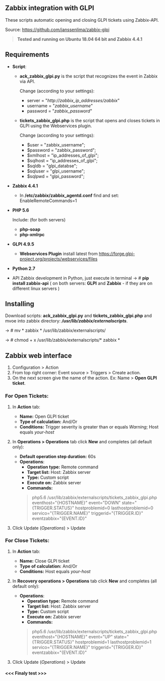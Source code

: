 ## Zabbix integration with GLPI
These scripts automatic opening and closing GLPI tickets using Zabbix-API.

Source: https://github.com/janssenlima/zabbix-glpi
> **Tested and running on Ubuntu 18.04 64 bit and Zabbix 4.4.1**
## Requirements
- **Script**:
    - **ack_zabbix_glpi.py** is the script that recognizes the event in Zabbix via API.

        Change (according to your settings):
        - server = "_http://zabbix_ip_addresses/zabbix_"
        - username = "_zabbix_username_"
        - password = "_zabbix_password_"

    - **tickets_zabbix_glpi.php** is the script that opens and closes tickets in GLPI using the Webservices plugin.

        Change (according to your settings):
        - $user =     	"zabbix_username";
        - $password = 	"zabbix_password";
        - $xmlhost =  	"ip_addresses_of_glpi";
        - $sqlhost = 	"ip_addresses_of_glpi";
        - $sqldb = 	"glpi_databse";
        - $sqluser =  	"glpi_username";
        - $sqlpwd =   	"glpi_password";

- **Zabbix 4.4.1**
    - In **/etc/zabbix/zabbix_agentd.conf** find and set: EnableRemoteCommands=1
- **PHP 5.6**

     Include: (for both servers)
    - **php-soap**
    - **php-xmlrpc**
- **GLPI 4.9.5**
    - **Webservices Plugin** install latest from https://forge.glpi-project.org/projects/webservices/files
- **Python 2.7**
- API Zabbix development in Python, just execute in terminal -> # **pip install zabbix-api** ( on both servers: **GLPI** and **Zabbix** - if they are on different linux servers )

## Installing
Download scripts: **ack_zabbix_glpi.py** and **tickets_zabbix_glpi.php** and mvoe into zabbix directory: **_/usr/lib/zabbix/externalscripts_**.

-> # mv * zabbix * /usr/lib/zabbix/externalscripts/

-> # chmod + x /usr/lib/zabbix/externalscripts/* zabbix *

##  Zabbix web interface
1. Configuration > Action
2. From top right corner: Event source > Triggers > Create action.
3. On the next screen give the name of the action. Ex: Name > **Open GLPI ticket**.

### For Open Tickets:
1. In **Action** tab:
   - **Name:** Open GLPI ticket
   - **Type of calculation:** And/Or
   - **Conditions:** Trigger severity is greater than or equals _Warning_; Host equals _your-host_

2. In **Operations > Operations** tab click **New** and completes (all default only):
   - **Default operation step duration:** 60s
   - **Operations**:
       - **Operation type:** Remote command
       - **Target list:** Host: Zabbix server
       - **Type:** Custom script
       - **Execute on:** Zabbix server
       - **Commands:**
       > php5.6 /usr/lib/zabbix/externalscripts/tickets_zabbix_glpi.php eventhost="{HOSTNAME}" event="DOWN" state="{TRIGGER.STATUS}" hostproblemid=0 lasthostproblemid=0 servico="{TRIGGER.NAME}" triggerid="{TRIGGER.ID}" eventzabbix="{EVENT.ID}"
3. Click Update (_Operations_) > Update

### For Close Tickets:
1. In **Action** tab:
   - **Name:** Close GLPI ticket
   - **Type of calculation:** And/Or
   - **Conditions:** Host equals _your-host_

2. In **Recovery operations > Operations** tab click **New** and completes (all default only):
   - **Operations**:
       - **Operation type:** Remote command
       - **Target list:** Host: Zabbix server
       - **Type:** Custom script
       - **Execute on:** Zabbix server
       - **Commands:**
       > php5.6 /usr/lib/zabbix/externalscripts/tickets_zabbix_glpi.php eventhost="{HOSTNAME}" event="UP" state="{TRIGGER.STATUS}" hostproblemid=1 lasthostproblemid=1 servico="{TRIGGER.NAME}" triggerid="{TRIGGER.ID}" eventzabbix="{EVENT.ID}"

3. Click Update (_Operations_) > Update

#### <<< Finaly test >>>
